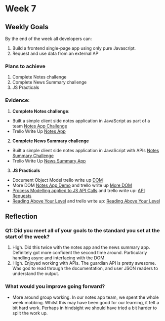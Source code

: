 # Week 7
## Weekly Goals
By the end of the week all developers can:

1. Build a frontend single-page app using only pure Javascript.
2. Request and use data from an external AP

### Plans to achieve
1. Complete Notes challenge
2. Complete News Summary challenge
3. JS Practicals

### Evidence:
1. **Complete Notes challenge:**

* Built a simple client side notes application in JavaScript as part of a team [Notes App Challenge](https://github.com/kikidawson/notes_app)
* Trello Write Up [Notes App](https://trello.com/c/o48kwLdF)

2. **Complete News Summary challenge**

* Built a simple client side notes application in JavaScript with APIs [Notes Summary Challenge](https://github.com/chriswhitehouse/news-summary-challenge)
* Trello Write Up [News Summary App](https://trello.com/c/63avxOVV)

3. **JS Practicals**

* Document Object Model trello write up [DOM](https://trello.com/c/D9sKZezm)
* More DOM [Notes App Demo](https://github.com/chriswhitehouse/notes_app_demo/tree/main) and trello write up [More DOM](https://trello.com/c/eqQDWHlZ)
* [Process Modelling applied to JS API Calls](https://github.com/makersacademy/course/blob/master/pills/calling_apis_in_javascript.md) and trello write up: [API Requests](https://trello.com/c/2vHfGRmq)
* [Reading Above Your Level](https://github.com/chriswhitehouse/reading_beyond_your_level/tree/main) and trello write up: [Reading Above Your Level](https://trello.com/c/1slUn784)

## Reflection

### Q1: Did you meet all of your goals to the standard you set at the start of the week?

1. High. Did this twice with the notes app and the news summary app. Definitely got more confident the second time around. Particularly handling async and interfacing with the DOM.
2. High. Enjoyed working with APIs. The guardian API is pretty awesome. Was god to read through the documentation, and user JSON readers to understand the output.


### What would you improve going forward?

* More around group working. In our notes app team, we spent the whole week mobbing. Whilst this may have been good for our learning, it felt a bit hard work. Perhaps in hindsight we should have tried a bit harder to split the work up. 

